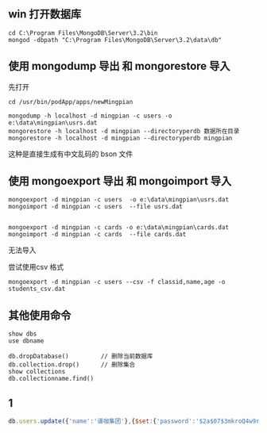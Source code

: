 ## win 打开数据库
```
cd C:\Program Files\MongoDB\Server\3.2\bin
mongod -dbpath "C:\Program Files\MongoDB\Server\3.2\data\db"
```

## 使用 mongodump 导出 和 mongorestore 导入
先打开
```
cd /usr/bin/podApp/apps/newMingpian
```
```
mongodump -h localhost -d mingpian -c users -o e:\data\mingpian\usrs.dat
mongorestore -h localhost -d mingpian --directoryperdb 数据所在目录
mongorestore -h localhost -d mingpian --directoryperdb mingpian
```
这种是直接生成有中文乱码的 bson 文件

## 使用 mongoexport 导出 和 mongoimport 导入
```
mongoexport -d mingpian -c users  -o e:\data\mingpian\usrs.dat
mongoimport -d mingpian -c users  --file usrs.dat


mongoexport -d mingpian -c cards -o e:\data\mingpian\cards.dat
mongoimport -d mingpian -c cards  --file cards.dat
```
无法导入

尝试使用csv 格式

```
mongoexport -d mingpian -c users --csv -f classid,name,age -o students_csv.dat  
```



## 其他使用命令
```
show dbs
use dbname

db.dropDatabase()         // 删除当前数据库
db.collection.drop()      // 删除集合
show collections
db.collectionname.find()
```

## 1
```js
db.users.update({'name':'谱咖集团'},{$set:{'password':'$2a$07$3mkroQ4w9roepQEpYgyULuHUqO0D8x8F4S9CpUlKFwIbazJ.6Wgae'}})
```
